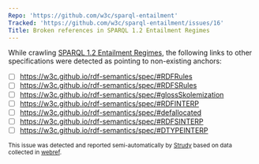```yaml
---
Repo: 'https://github.com/w3c/sparql-entailment'
Tracked: 'https://github.com/w3c/sparql-entailment/issues/16'
Title: Broken references in SPARQL 1.2 Entailment Regimes
---
```


While crawling [SPARQL 1.2 Entailment Regimes](https://w3c.github.io/sparql-entailment/spec/), the following links to other specifications were detected as pointing to non-existing anchors:
* [ ] https://w3c.github.io/rdf-semantics/spec/#RDFRules
* [ ] https://w3c.github.io/rdf-semantics/spec/#RDFSRules
* [ ] https://w3c.github.io/rdf-semantics/spec/#glossSkolemization
* [ ] https://w3c.github.io/rdf-semantics/spec/#RDFINTERP
* [ ] https://w3c.github.io/rdf-semantics/spec/#defallocated
* [ ] https://w3c.github.io/rdf-semantics/spec/#RDFSINTERP
* [ ] https://w3c.github.io/rdf-semantics/spec/#DTYPEINTERP

<sub>This issue was detected and reported semi-automatically by [Strudy](https://github.com/w3c/strudy/) based on data collected in [webref](https://github.com/w3c/webref/).</sub>

